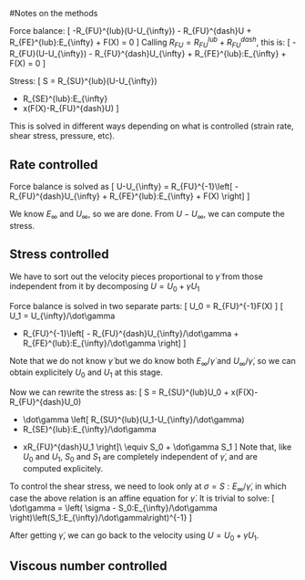 #Notes on the methods


Force balance:
\[
-R_{FU}^{lub}(U-U_{\infty}) - R_{FU}^{dash}U + R_{FE}^{lub}:E_{\infty} + F(X) = 0
\]
Calling $R_{FU} = R_{FU}^{lub}+R_{FU}^{dash}$, this is:
\[
-R_{FU}(U-U_{\infty}) - R_{FU}^{dash}U_{\infty} + R_{FE}^{lub}:E_{\infty} + F(X) = 0
\]

Stress:
\[
 S = R_{SU}^{lub}(U-U_{\infty})
 + R_{SE}^{lub}:E_{\infty}
 + x(F(X)-R_{FU}^{dash}U)
\]

This is solved in different ways depending on what is controlled (strain rate, shear stress, pressure, etc).

## Rate controlled

Force balance is solved as
\[
U-U_{\infty} =
R_{FU}^{-1}\left[ - R_{FU}^{dash}U_{\infty} + R_{FE}^{lub}:E_{\infty} + F(X) \right]
\]

We know $E_{\infty}$ and $U_{\infty}$, so we are done. From $U-U_{\infty}$, we can compute the stress.

## Stress controlled

We have to sort out the velocity pieces proportional to $\dot\gamma$ from those independent from it by decomposing $U=U_0 + \dot\gamma U_1$

Force balance is solved in two separate parts:
\[
  U_0 = R_{FU}^{-1}F(X)
\]
\[
  U_1 = U_{\infty}/\dot\gamma
  + R_{FU}^{-1}\left[ - R_{FU}^{dash}U_{\infty}/\dot\gamma + R_{FE}^{lub}:E_{\infty}/\dot\gamma \right]
\]

Note that we do not know $\dot\gamma$ but we do know both
$E_{\infty}/\dot\gamma$ and $U_{\infty}/\dot\gamma$,
so we can obtain explicitely $U_0$ and $U_1$ at this stage.

Now we can rewrite the stress as:
\[
S = R_{SU}^{lub}U_0 + x(F(X)-R_{FU}^{dash}U_0)
  + \dot\gamma \left[ R_{SU}^{lub}(U_1-U_{\infty}/\dot\gamma)
  + R_{SE}^{lub}:E_{\infty}/\dot\gamma
  - xR_{FU}^{dash}U_1
  \right]\\
  \equiv S_0 + \dot\gamma S_1
\]
Note that, like $U_0$ and $U_1$, $S_0$ and $S_1$
are completely independent of $\dot\gamma$,
and are computed explicitely.

To control the shear stress, we need to look only
at $\sigma = S:E_{\infty}/\dot\gamma$,
in which case the above relation is an affine equation for $\dot\gamma$.
It is trivial to solve:
\[
  \dot\gamma =
  \left(
    \sigma - S_0:E_{\infty}/\dot\gamma
  \right)\left(S_1:E_{\infty}/\dot\gamma\right)^{-1}
\]

After getting $\dot\gamma$, we can go back to the velocity
using $U=U_0 + \dot\gamma U_1$.

## Viscous number controlled
